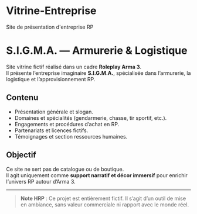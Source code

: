# Vitrine-Entreprise
Site de présentation d'entreprise RP



# S.I.G.M.A. — Armurerie & Logistique

Site vitrine fictif réalisé dans un cadre **Roleplay Arma 3**.  
Il présente l’entreprise imaginaire **S.I.G.M.A.**, spécialisée dans l’armurerie, la logistique et l’approvisionnement RP.

## Contenu

- Présentation générale et slogan.  
- Domaines et spécialités (gendarmerie, chasse, tir sportif, etc.).  
- Engagements et procédures d’achat en RP.  
- Partenariats et licences fictifs.  
- Témoignages et section ressources humaines.  

## Objectif

Ce site ne sert pas de catalogue ou de boutique.  
Il agit uniquement comme **support narratif et décor immersif** pour enrichir l’univers RP autour d’Arma 3.

---

> **Note HRP** : Ce projet est entièrement fictif. Il s’agit d’un outil de mise en ambiance, sans valeur commerciale ni rapport avec le monde réel.

